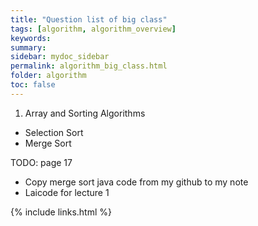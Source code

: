 ```yaml
---
title: "Question list of big class"
tags: [algorithm, algorithm_overview]
keywords:
summary:
sidebar: mydoc_sidebar
permalink: algorithm_big_class.html
folder: algorithm
toc: false
---
```


1. Array and Sorting Algorithms
* Selection Sort
* Merge Sort


TODO: page 17
* Copy merge sort java code from my github to my note
* Laicode for lecture 1




{% include links.html %}
